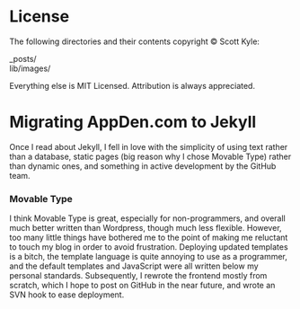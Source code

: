License
=======

The following directories and their contents copyright © Scott Kyle:

_posts/  
lib/images/

Everything else is MIT Licensed.  Attribution is always appreciated.

Migrating AppDen.com to Jekyll
==============================

Once I read about Jekyll, I fell in love with the simplicity of using text rather than a database, static pages (big reason why I chose Movable Type) rather than dynamic ones, and something in active development by the GitHub team.

### Movable Type

I think Movable Type is great, especially for non-programmers, and overall much better written than Wordpress, though much less flexible. However, too many little things have bothered me to the point of making me reluctant to touch my blog in order to avoid frustration.  Deploying updated templates is a bitch, the template language is quite annoying to use as a programmer, and the default templates and JavaScript were all written below my personal standards. Subsequently, I rewrote the frontend mostly from scratch, which I hope to post on GitHub in the near future, and wrote an SVN hook to ease deployment.
